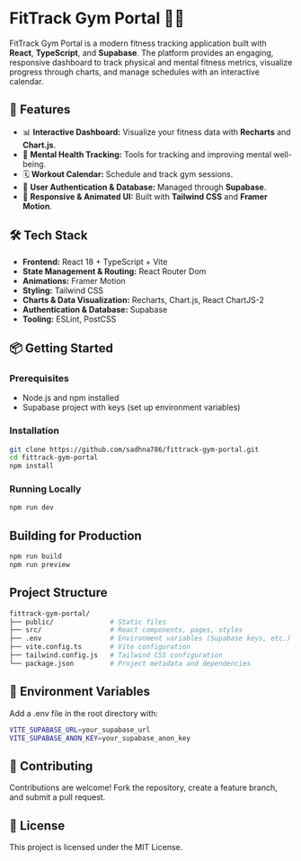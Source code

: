 # FitTrack Gym Portal 🏋️‍♂️

FitTrack Gym Portal is a modern fitness tracking application built with **React**, **TypeScript**, and **Supabase**. The platform provides an engaging, responsive dashboard to track physical and mental fitness metrics, visualize progress through charts, and manage schedules with an interactive calendar.

## 🚀 Features
- 📊 **Interactive Dashboard:** Visualize your fitness data with **Recharts** and **Chart.js**.
- 🧠 **Mental Health Tracking:** Tools for tracking and improving mental well-being.
- 🗓 **Workout Calendar:** Schedule and track gym sessions.
- 🔐 **User Authentication & Database:** Managed through **Supabase**.
- 💅 **Responsive & Animated UI:** Built with **Tailwind CSS** and **Framer Motion**.

## 🛠 Tech Stack
- **Frontend:** React 18 + TypeScript + Vite
- **State Management & Routing:** React Router Dom
- **Animations:** Framer Motion
- **Styling:** Tailwind CSS
- **Charts & Data Visualization:** Recharts, Chart.js, React ChartJS-2
- **Authentication & Database:** Supabase
- **Tooling:** ESLint, PostCSS

## 📦 Getting Started

### Prerequisites
- Node.js and npm installed
- Supabase project with keys (set up environment variables)

### Installation
```bash
git clone https://github.com/sadhna786/fittrack-gym-portal.git
cd fittrack-gym-portal
npm install
```

### Running Locally
```bash
npm run dev
```

## Building for Production
```bash
npm run build
npm run preview
```

## Project Structure
```bash
fittrack-gym-portal/
├── public/              # Static files
├── src/                 # React components, pages, styles
├── .env                 # Environment variables (Supabase keys, etc.)
├── vite.config.ts       # Vite configuration
├── tailwind.config.js   # Tailwind CSS configuration
└── package.json         # Project metadata and dependencies
```

## 🔐 Environment Variables
Add a .env file in the root directory with:
```bash
VITE_SUPABASE_URL=your_supabase_url
VITE_SUPABASE_ANON_KEY=your_supabase_anon_key
```

## 🤝 Contributing
Contributions are welcome! Fork the repository, create a feature branch, and submit a pull request.

## 📜 License
This project is licensed under the MIT License.
